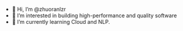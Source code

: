 - 👋 Hi, I’m @zhuoranlzr
- 👀 I’m interested in building high-performance and quality software
- 🌱 I’m currently learning Cloud and NLP.

<!---
zhuoranlzr/zhuoranlzr is a ✨ special ✨ repository because its `README.md` (this file) appears on your GitHub profile.
You can click the Preview link to take a look at your changes.
--->
